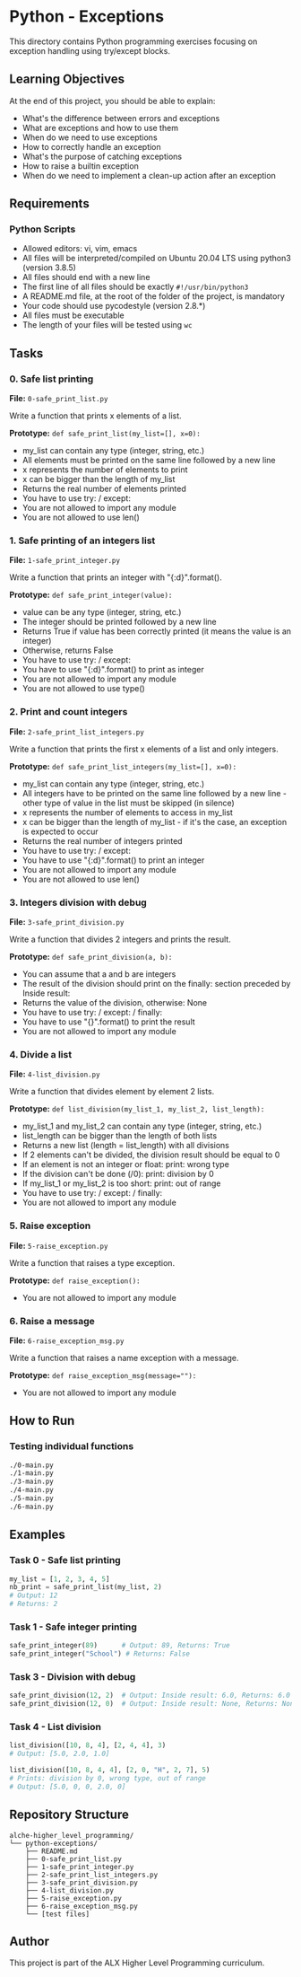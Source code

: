 # Python - Exceptions

This directory contains Python programming exercises focusing on exception handling using try/except blocks.

## Learning Objectives

At the end of this project, you should be able to explain:
- What's the difference between errors and exceptions
- What are exceptions and how to use them
- When do we need to use exceptions
- How to correctly handle an exception
- What's the purpose of catching exceptions
- How to raise a builtin exception
- When do we need to implement a clean-up action after an exception

## Requirements

### Python Scripts
- Allowed editors: vi, vim, emacs
- All files will be interpreted/compiled on Ubuntu 20.04 LTS using python3 (version 3.8.5)
- All files should end with a new line
- The first line of all files should be exactly `#!/usr/bin/python3`
- A README.md file, at the root of the folder of the project, is mandatory
- Your code should use pycodestyle (version 2.8.*)
- All files must be executable
- The length of your files will be tested using `wc`

## Tasks

### 0. Safe list printing
**File:** `0-safe_print_list.py`

Write a function that prints x elements of a list.

**Prototype:** `def safe_print_list(my_list=[], x=0):`
- my_list can contain any type (integer, string, etc.)
- All elements must be printed on the same line followed by a new line
- x represents the number of elements to print
- x can be bigger than the length of my_list
- Returns the real number of elements printed
- You have to use try: / except:
- You are not allowed to import any module
- You are not allowed to use len()

### 1. Safe printing of an integers list
**File:** `1-safe_print_integer.py`

Write a function that prints an integer with "{:d}".format().

**Prototype:** `def safe_print_integer(value):`
- value can be any type (integer, string, etc.)
- The integer should be printed followed by a new line
- Returns True if value has been correctly printed (it means the value is an integer)
- Otherwise, returns False
- You have to use try: / except:
- You have to use "{:d}".format() to print as integer
- You are not allowed to import any module
- You are not allowed to use type()

### 2. Print and count integers
**File:** `2-safe_print_list_integers.py`

Write a function that prints the first x elements of a list and only integers.

**Prototype:** `def safe_print_list_integers(my_list=[], x=0):`
- my_list can contain any type (integer, string, etc.)
- All integers have to be printed on the same line followed by a new line - other type of value in the list must be skipped (in silence)
- x represents the number of elements to access in my_list
- x can be bigger than the length of my_list - if it's the case, an exception is expected to occur
- Returns the real number of integers printed
- You have to use try: / except:
- You have to use "{:d}".format() to print an integer
- You are not allowed to import any module
- You are not allowed to use len()

### 3. Integers division with debug
**File:** `3-safe_print_division.py`

Write a function that divides 2 integers and prints the result.

**Prototype:** `def safe_print_division(a, b):`
- You can assume that a and b are integers
- The result of the division should print on the finally: section preceded by Inside result:
- Returns the value of the division, otherwise: None
- You have to use try: / except: / finally:
- You have to use "{}".format() to print the result
- You are not allowed to import any module

### 4. Divide a list
**File:** `4-list_division.py`

Write a function that divides element by element 2 lists.

**Prototype:** `def list_division(my_list_1, my_list_2, list_length):`
- my_list_1 and my_list_2 can contain any type (integer, string, etc.)
- list_length can be bigger than the length of both lists
- Returns a new list (length = list_length) with all divisions
- If 2 elements can't be divided, the division result should be equal to 0
- If an element is not an integer or float: print: wrong type
- If the division can't be done (/0): print: division by 0
- If my_list_1 or my_list_2 is too short: print: out of range
- You have to use try: / except: / finally:
- You are not allowed to import any module

### 5. Raise exception
**File:** `5-raise_exception.py`

Write a function that raises a type exception.

**Prototype:** `def raise_exception():`
- You are not allowed to import any module

### 6. Raise a message
**File:** `6-raise_exception_msg.py`

Write a function that raises a name exception with a message.

**Prototype:** `def raise_exception_msg(message=""):`
- You are not allowed to import any module

## How to Run

### Testing individual functions
```bash
./0-main.py
./1-main.py
./3-main.py
./4-main.py
./5-main.py
./6-main.py
```

## Examples

### Task 0 - Safe list printing
```python
my_list = [1, 2, 3, 4, 5]
nb_print = safe_print_list(my_list, 2)
# Output: 12
# Returns: 2
```

### Task 1 - Safe integer printing
```python
safe_print_integer(89)      # Output: 89, Returns: True
safe_print_integer("School") # Returns: False
```

### Task 3 - Division with debug
```python
safe_print_division(12, 2)  # Output: Inside result: 6.0, Returns: 6.0
safe_print_division(12, 0)  # Output: Inside result: None, Returns: None
```

### Task 4 - List division
```python
list_division([10, 8, 4], [2, 4, 4], 3)
# Output: [5.0, 2.0, 1.0]

list_division([10, 8, 4, 4], [2, 0, "H", 2, 7], 5)
# Prints: division by 0, wrong type, out of range
# Output: [5.0, 0, 0, 2.0, 0]
```

## Repository Structure

```
alche-higher_level_programming/
└── python-exceptions/
    ├── README.md
    ├── 0-safe_print_list.py
    ├── 1-safe_print_integer.py
    ├── 2-safe_print_list_integers.py
    ├── 3-safe_print_division.py
    ├── 4-list_division.py
    ├── 5-raise_exception.py
    ├── 6-raise_exception_msg.py
    └── [test files]
```

## Author

This project is part of the ALX Higher Level Programming curriculum.
